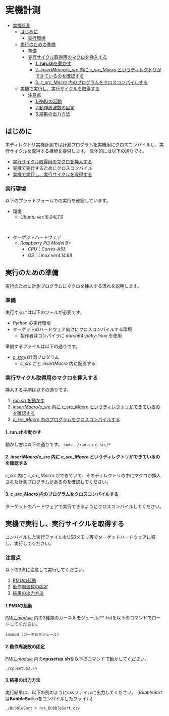 # 実機計測
- [実機計測](#実機計測)
  - [はじめに](#はじめに)
    - [実行環境](#実行環境)
  - [実行のための準備](#実行のための準備)
    - [準備](#準備)
    - [実行サイクル取得用のマクロを挿入する](#実行サイクル取得用のマクロを挿入する)
      - [1. **run.sh**を動かす](#1-runshを動かす)
      - [2. *insertMacro/c_src* 内に *c_src_Macro* というディレクトリができているのを確認する](#2-insertmacroc_src-内に-c_src_macro-というディレクトリができているのを確認する)
      - [3. *c_src_Macro* 内のプログラムをクロスコンパイルする](#3-c_src_macro-内のプログラムをクロスコンパイルする)
  - [実機で実行し、実行サイクルを取得する](#実機で実行し実行サイクルを取得する)
    - [注意点](#注意点)
      - [1.PMUの起動](#1pmuの起動)
      - [2.動作周波数の固定](#2動作周波数の固定)
      - [3.結果の出力方法](#3結果の出力方法)

## はじめに

本ディレクトリ実機計測では計測プログラムを実機用にクロスコンパイルし、実行サイクルを取得する機能を提供します。
具体的には以下の通りです。

+ [実行サイクル取得用のマクロを挿入する](#実行サイクル取得用のマクロを挿入する)
+ 実機で実行するためにクロスコンパイル
+ [実機で実行し、実行サイクルを取得する](#実機で実行し、実行サイクルを取得する)

### 実行環境

以下のプラットフォームでの実行を確認しています。

+ 環境
  + *Ubuntu ver.16.04LTS*
<br>

+ ターゲットハードウェア
  + *Raspberry Pi3 Model B+*
    + *CPU*：*Cortex-A53*
    + *OS*：*Linux ver4.14.68*

## 実行のための準備

実行のために計測プログラムにマクロを挿入する流れを説明します。

### 準備

実行するには以下のツールが必要です。

+ *Python* の実行環境
+ ターゲットのハードウェア向けにクロスコンパイルする環境
    + 製作者はコンパイラに *aarch64-poky-linux* を使用


準備するファイルは以下の通りです。

+ [*c_src*](../c_src/)の計測プログラム
    + *c_src* ごと *insertMacro* 内に配置する

### 実行サイクル取得用のマクロを挿入する

挿入する手順は以下の通りです。


  1. [*run.sh* を動かす](#1-runshを動かす)
  2. [*insertMacro/c_src* 内に *c_src_Macro* というディレクトリができているのを確認する](#2-insertmacroc_src内にc_src_macroというディレクトリができているのを確認する)
  3. [*c_src_Macro* 内のプログラムをクロスコンパイルする](#3-c_src_macro内のプログラムをクロスコンパイルする)

#### 1. **run.sh**を動かす

動かし方は以下の通りです。
`sudo ./run.sh c_src/*`

#### 2. *insertMacro/c_src* 内に *c_src_Macro* というディレクトリができているのを確認する

*c_src* 内に *c_src_Macro* ができていて、そのディレクトリの中にマクロが挿入された計測プログラムがあるのを確認してください。

#### 3. *c_src_Macro* 内のプログラムをクロスコンパイルする

ターゲットのハードウェアで実行できるようにクロスコンパイルしてください。

## 実機で実行し、実行サイクルを取得する

コンパイルした実行ファイルをUSBメモリ等でターゲットハードウェアに移し、実行してください。

### 注意点
以下の3点に注意して実行してください。

1. [PMUの起動](#1.PMUの起動)
2. [動作周波数の固定](#2.動作周波数の固定)
3. [結果の出力方法](#3.結果の出力方法)

#### 1.PMUの起動

[*PMU_module*](PMU_module) 内の3種類のカーネルモジュール(***.ko*)を以下のコマンドでロードしてください。

`insmod (カーネルモジュール)`

#### 2.動作周波数の固定

[*PMU_module*](PMU_module) 内の**cpusetup.sh**を以下のコマンドで動かしてください。

`./cpusetup3.sh`

#### 3.結果の出力方法

実行結果は、以下の例のようにcsvファイルに出力してください。
(*BubbleSort* は**BubbleSort.c**をコンパイルしたファイル)

`./BubbleSort > res_BubbleSort.csv`